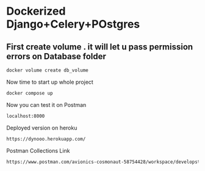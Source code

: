 # Dockerized Django+Celery+POstgres
## First create volume . it will let u pass permission errors on Database folder
```sh
docker volume create db_volume
```

Now time to start up whole project
```sh
docker compose up
```
Now you can test it on Postman 
```sh
localhost:8000
```

Deployed version on heroku

```sh
https://dynooo.herokuapp.com/
```

Postman Collections Link
```sh
https://www.postman.com/avionics-cosmonaut-58754428/workspace/developstoday/api/d1b639d4-ead4-4579-9fa5-e10a45476059
```